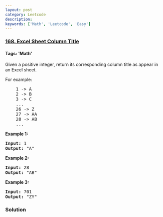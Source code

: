 ```yaml
---
layout: post
category: Leetcode
description: 
keywords: ['Math', 'Leetcode', 'Easy']
---
```

### [168. Excel Sheet Column Title](https://leetcode.com/problems/excel-sheet-column-title)

#### Tags: 'Math'

<div class="content__u3I1 question-content__JfgR"><div><p>Given a positive integer, return its corresponding column title as appear in an Excel sheet.</p>
<p>For example:</p>
<pre>    1 -&gt; A
    2 -&gt; B
    3 -&gt; C
    ...
    26 -&gt; Z
    27 -&gt; AA
    28 -&gt; AB 
    ...
</pre>
<p><strong>Example 1:</strong></p>
<pre><strong>Input:</strong> 1
<strong>Output:</strong> "A"
</pre>
<p><strong>Example 2:</strong></p>
<pre><strong>Input:</strong> 28
<strong>Output:</strong> "AB"
</pre>
<p><strong>Example 3:</strong></p>
<pre><strong>Input:</strong> 701
<strong>Output:</strong> "ZY"
</pre></div></div>

### Solution
